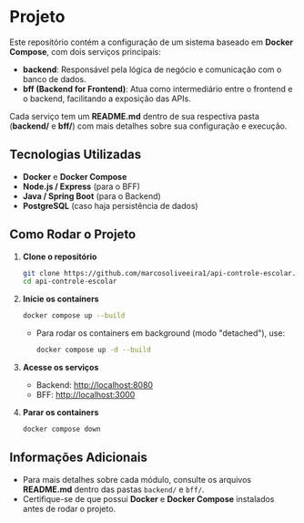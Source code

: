 # Projeto

Este repositório contém a configuração de um sistema baseado em **Docker
Compose**, com dois serviços principais:

- **backend**: Responsável pela lógica de negócio e comunicação com o banco de
  dados.
- **bff (Backend for Frontend)**: Atua como intermediário entre o frontend e o
  backend, facilitando a exposição das APIs.

Cada serviço tem um **README.md** dentro de sua respectiva pasta (**backend/** e
**bff/**) com mais detalhes sobre sua configuração e execução.

## Tecnologias Utilizadas

- **Docker** e **Docker Compose**
- **Node.js / Express** (para o BFF)
- **Java / Spring Boot** (para o Backend)
- **PostgreSQL** (caso haja persistência de dados)

## Como Rodar o Projeto

1. **Clone o repositório**
   ```sh
   git clone https://github.com/marcosoliveeira1/api-controle-escolar.git
   cd api-controle-escolar
   ```

2. **Inicie os containers**
   ```sh
   docker compose up --build
   ```
   - Para rodar os containers em background (modo "detached"), use:
     ```sh
     docker compose up -d --build
     ```

3. **Acesse os serviços**
   - Backend: [http://localhost:8080](http://localhost:8080)
   - BFF: [http://localhost:3000](http://localhost:3000)

4. **Parar os containers**
   ```sh
   docker compose down
   ```

## Informações Adicionais

- Para mais detalhes sobre cada módulo, consulte os arquivos **README.md**
  dentro das pastas `backend/` e `bff/`.
- Certifique-se de que possui **Docker** e **Docker Compose** instalados antes
  de rodar o projeto.
